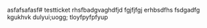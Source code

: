 asfafsafasf# testticket
rhsfbadgvaghdfjd
fgjfjfgj
erhbsdfhs
fsdgadfg
kgukhvk
dulyui;uogg;
tloyfpyfpfyup
